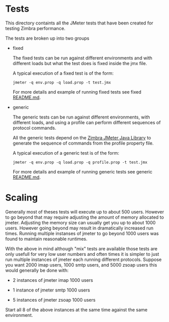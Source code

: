 # Tests

This directory containts all the JMeter tests that have been created for testing Zimbra performance.

The tests are broken up into two groups

* fixed
  
  The fixed tests can be run against different environments and with different loads but what the test does is fixed inside the jmx file.
  
  A typical execution of a fixed test is of the form:
  
  ```
  jmeter -q env.prop -q load.prop -t test.jmx
  ```
  
  For more details and example of running fixed tests see fixed [README.md](fixed/README.md).

* generic 
  
  The generic tests can be run against different environments, with different loads, and using a profile can perform different sequences of protocol commands.
  
  All the generic tests depend on the [Zimbra JMeter Java Library](../src/README.md) to generate the sequence of commands from the profile property file.
  
  A typical execution of a generic test is of the form:
  
  ```
  jmeter -q env.prop -q load.prop -q profile.prop -t test.jmx
  ```
  
  For more details and example of running generic tests see generic [README.md](generic/README.md).

# Scaling

Generally most of theses tests will execute up to about 500 users. However to go beyond that may require adjusting the amount of memory allocated to jmeter. Adjusting the memory size can usually get you up to about 1000 users. However going beyond may result in dramatically increased run times.  Running multiple instanses of jmeter to go beyond 1000 users was found to maintain reasonable runtimes.

With the above in mind although "mix" tests are available those tests are only usefull for very low user numbers and often times it is simpler to just run multiple instances of jmeter each running different protocols. Suppose you want 2000 imap users, 1000 smtp users, and 5000 zsoap users this would generally be done with:

* 2 instances of jmeter imap 1000 users

* 1 instance of jmeter smtp 1000 users

* 5 instances of jmeter zsoap 1000 users

Start all 8 of the above instances at the same time against the same environment.
